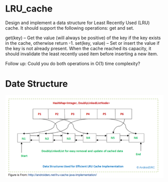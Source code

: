 # LRU_cache

Design and implement a data structure for Least Recently Used (LRU) cache. 
It should support the following operations: get and set.

get(key) – Get the value (will always be positive) of the key if the key exists in the cache, otherwise return -1.
set(key, value) – Set or insert the value if the key is not already present. When the cache reached its capacity, it should invalidate the least recently used item before inserting a new item.

Follow up:
Could you do both operations in O(1) time complexity?

# Date Structure

![Date Structure](date_structure.png)
